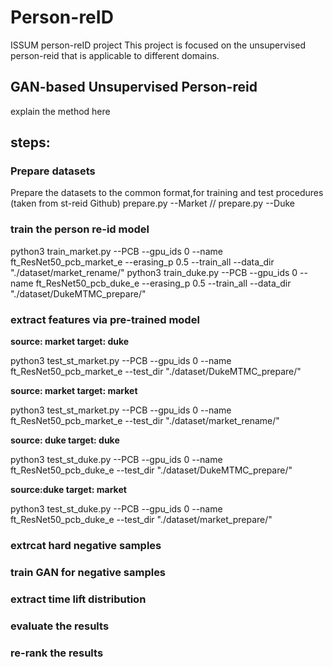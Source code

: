 # Person-reID
ISSUM person-reID project
This project is focused on the unsupervised person-reid that is applicable to different domains.
## GAN-based Unsupervised Person-reid
explain the method here


## steps:

### Prepare datasets
Prepare the datasets to the common format,for training and test procedures (taken from st-reid Github)
prepare.py --Market   //  prepare.py --Duke

### train the person re-id model
python3 train_market.py --PCB --gpu_ids 0 --name ft_ResNet50_pcb_market_e --erasing_p 0.5 --train_all --data_dir "./dataset/market_rename/"
python3 train_duke.py --PCB --gpu_ids 0 --name ft_ResNet50_pcb_duke_e --erasing_p 0.5 --train_all --data_dir "./dataset/DukeMTMC_prepare/"

### extract features via pre-trained model
**source: market        target: duke**

python3 test_st_market.py --PCB --gpu_ids 0 --name ft_ResNet50_pcb_market_e --test_dir "./dataset/DukeMTMC_prepare/"

**source: market        target: market**

python3 test_st_market.py --PCB --gpu_ids 0 --name ft_ResNet50_pcb_market_e --test_dir "./dataset/market_rename/"

**source: duke          target: duke**

python3 test_st_duke.py --PCB --gpu_ids 0 --name ft_ResNet50_pcb_duke_e --test_dir "./dataset/DukeMTMC_prepare/"

**source:duke           target: market**

python3 test_st_duke.py --PCB --gpu_ids 0 --name ft_ResNet50_pcb_duke_e --test_dir "./dataset/market_prepare/"




### extrcat hard negative samples
### train GAN for negative samples
### extract time lift distribution
### evaluate the results
### re-rank the results
